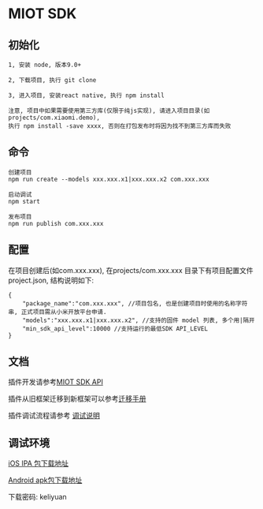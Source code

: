 # MIOT SDK 

## 初始化
    1, 安装 node, 版本9.0+

    2, 下载项目, 执行 git clone

    3, 进入项目, 安装react native, 执行 npm install

    注意, 项目中如果需要使用第三方库(仅限于纯js实现), 请进入项目目录(如 projects/com.xiaomi.demo), 
    执行 npm install -save xxxx, 否则在打包发布时将因为找不到第三方库而失败

## 命令

    创建项目
    npm run create --models xxx.xxx.x1|xxx.xxx.x2 com.xxx.xxx
    
    启动调试
    npm start
    
    发布项目
    npm run publish com.xxx.xxx

## 配置
在项目创建后(如com.xxx.xxx), 在projects/com.xxx.xxx 目录下有项目配置文件 project.json, 结构说明如下:

    {
        "package_name":"com.xxx.xxx", //项目包名, 也是创建项目时使用的名称字符串, 正式项目需从小米开放平台申请.
        "models":"xxx.xxx.x1|xxx.xxx.x2", //支持的固件 model 列表, 多个用|隔开
        "min_sdk_api_level":10000 //支持运行的最低SDK API_LEVEL
    }

## 文档
插件开发请参考[MIOT SDK API](https://miecosystem.github.io/miot-plugin-sdk) 

插件从旧框架迁移到新框架可以参考[迁移手册](https://github.com/MiEcosystem/miot-plugin-sdk/blob/master/%E8%BF%81%E7%A7%BB%E6%89%8B%E5%86%8C.md)

插件调试流程请参考 [调试说明](https://github.com/MiEcosystem/miot-plugin-sdk/blob/master/%E8%B0%83%E8%AF%95%E8%AF%B4%E6%98%8E.md)

## 调试环境

[iOS IPA 包下载地址](https://fir.im/mijiadevelopment)
    
[Android apk包下载地址](https://fir.im/MiHomeForAndroid)

下载密码: keliyuan 
